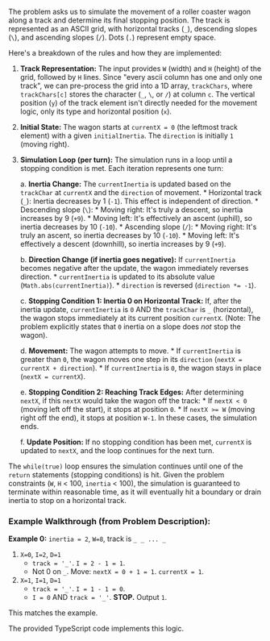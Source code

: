 The problem asks us to simulate the movement of a roller coaster wagon along a track and determine its final stopping position. The track is represented as an ASCII grid, with horizontal tracks (`_`), descending slopes (`\`), and ascending slopes (`/`). Dots (`.`) represent empty space.

Here's a breakdown of the rules and how they are implemented:

1.  **Track Representation:**
    The input provides `W` (width) and `H` (height) of the grid, followed by `H` lines. Since "every ascii column has one and only one track", we can pre-process the grid into a 1D array, `trackChars`, where `trackChars[c]` stores the character (`_`, `\`, or `/`) at column `c`. The vertical position (`y`) of the track element isn't directly needed for the movement logic, only its type and horizontal position (`x`).

2.  **Initial State:**
    The wagon starts at `currentX = 0` (the leftmost track element) with a given `initialInertia`. The `direction` is initially `1` (moving right).

3.  **Simulation Loop (per turn):**
    The simulation runs in a loop until a stopping condition is met. Each iteration represents one turn:

    a.  **Inertia Change:**
        The `currentInertia` is updated based on the `trackChar` at `currentX` and the `direction` of movement.
        *   Horizontal track (`_`): Inertia decreases by 1 (`-1`). This effect is independent of direction.
        *   Descending slope (`\`):
            *   Moving right: It's truly a descent, so inertia increases by 9 (`+9`).
            *   Moving left: It's effectively an ascent (uphill), so inertia decreases by 10 (`-10`).
        *   Ascending slope (`/`):
            *   Moving right: It's truly an ascent, so inertia decreases by 10 (`-10`).
            *   Moving left: It's effectively a descent (downhill), so inertia increases by 9 (`+9`).

    b.  **Direction Change (if inertia goes negative):**
        If `currentInertia` becomes negative after the update, the wagon immediately reverses direction.
        *   `currentInertia` is updated to its absolute value (`Math.abs(currentInertia)`).
        *   `direction` is reversed (`direction *= -1`).

    c.  **Stopping Condition 1: Inertia 0 on Horizontal Track:**
        If, after the inertia update, `currentInertia` is `0` AND the `trackChar` is `_` (horizontal), the wagon stops immediately at its current position `currentX`. (Note: The problem explicitly states that `0` inertia on a slope does *not* stop the wagon).

    d.  **Movement:**
        The wagon attempts to move.
        *   If `currentInertia` is greater than `0`, the wagon moves one step in its `direction` (`nextX = currentX + direction`).
        *   If `currentInertia` is `0`, the wagon stays in place (`nextX = currentX`).

    e.  **Stopping Condition 2: Reaching Track Edges:**
        After determining `nextX`, if this `nextX` would take the wagon off the track:
        *   If `nextX < 0` (moving left off the start), it stops at position `0`.
        *   If `nextX >= W` (moving right off the end), it stops at position `W-1`.
        In these cases, the simulation ends.

    f.  **Update Position:**
        If no stopping condition has been met, `currentX` is updated to `nextX`, and the loop continues for the next turn.

The `while(true)` loop ensures the simulation continues until one of the `return` statements (stopping conditions) is hit. Given the problem constraints (`W`, `H` < 100, `inertia` < 100), the simulation is guaranteed to terminate within reasonable time, as it will eventually hit a boundary or drain inertia to stop on a horizontal track.

### Example Walkthrough (from Problem Description):

**Example 0:** `inertia = 2`, `W=8`, track is `_ _ ... _`
1.  `X=0`, `I=2`, `D=1`
    *   `track = '_'`. `I = 2 - 1 = 1`.
    *   Not 0 on `_`. Move: `nextX = 0 + 1 = 1`. `currentX = 1`.
2.  `X=1`, `I=1`, `D=1`
    *   `track = '_'`. `I = 1 - 1 = 0`.
    *   `I = 0` AND `track = '_'`. **STOP.** Output `1`.

This matches the example.

The provided TypeScript code implements this logic.